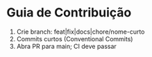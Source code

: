 # Guia de Contribuição
1. Crie branch: feat|fix|docs|chore/nome-curto
2. Commits curtos (Conventional Commits)
3. Abra PR para main; CI deve passar
